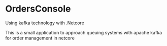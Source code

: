 # OrdersConsole
Using kafka technology with .Netcore

This is a small application to approach queuing systems with apache kafka for order management in netcore